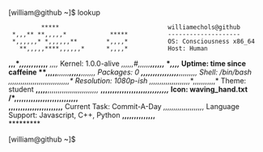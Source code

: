 [william@github ~]$ lookup

             *****                              williamechols@github
     *,,,** **,,,,,*            *****           --------------------
     *,,,,,,* *,,,,,,**        *,,,,*           OS: Consciousness x86_64
       **,,,,,****,,,,,,*      *,,,,*           Host: Human
  **,,,****,,,,,,***,,,,,,**   *,,,,*           Kernel: 1.0.0-alive
   *,,,,,,*#*,,,,,,****,,,,,,* **,,,,*          Uptime: time since caffeine
     **,,,,,****,,,,,,**,,,,,**,,,,,,,*         Packages: 0
   ******,,,,,,***,,,,,,,,,,**,,,,,,,,,*        Shell: /bin/bash
  *,,,,,***,,,,,,**,,,,,,,,,**,,,,,,,,,,*       Resolution: 1080p-ish
    *,,,,,,***,,,,,,,,,,,,,,**,,,,,,,,,,,*      Theme: student
      **,,,,,**,,,,,,,,,,,,,,*,,,,,,,,,,,* 
         **,,,,,,,,,,,,,,,,,,,*,,,,,,,,,,*      Icon: waving_hand.txt
           /*,,,,,,,,,,,,,,,,,,,,,,,,,,,**      
              **,,,,,,,,,,,,,,,,,,,,,,,**       Current Task: Commit-A-Day
                 *,,,,,,,,,,,,,,,,,,,,*         Language Support: Javascript, C++, Python
                   **,,,,,,,,,,,,,,**           
                        *********

[william@github ~]$
